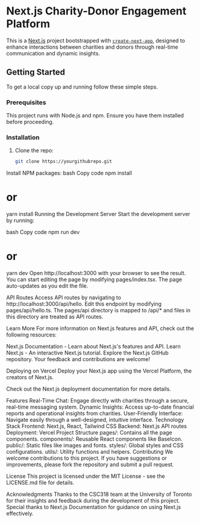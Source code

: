 # Next.js Charity-Donor Engagement Platform

This is a [Next.js](https://nextjs.org/) project bootstrapped with [`create-next-app`](https://github.com/vercel/next.js/tree/canary/packages/create-next-app), designed to enhance interactions between charities and donors through real-time communication and dynamic insights.

## Getting Started

To get a local copy up and running follow these simple steps.

### Prerequisites

This project runs with Node.js and npm. Ensure you have them installed before proceeding.

### Installation

1. Clone the repo:
   ```bash
   git clone https://yourgithubrepo.git
Install NPM packages:
bash
Copy code
npm install
# or
yarn install
Running the Development Server
Start the development server by running:

bash
Copy code
npm run dev
# or
yarn dev
Open http://localhost:3000 with your browser to see the result. You can start editing the page by modifying pages/index.tsx. The page auto-updates as you edit the file.

API Routes
Access API routes by navigating to http://localhost:3000/api/hello. Edit this endpoint by modifying pages/api/hello.ts. The pages/api directory is mapped to /api/* and files in this directory are treated as API routes.

Learn More
For more information on Next.js features and API, check out the following resources:

Next.js Documentation - Learn about Next.js's features and API.
Learn Next.js - An interactive Next.js tutorial.
Explore the Next.js GitHub repository. Your feedback and contributions are welcome!

Deploying on Vercel
Deploy your Next.js app using the Vercel Platform, the creators of Next.js.

Check out the Next.js deployment documentation for more details.

Features
Real-Time Chat: Engage directly with charities through a secure, real-time messaging system.
Dynamic Insights: Access up-to-date financial reports and operational insights from charities.
User-Friendly Interface: Navigate easily through a well-designed, intuitive interface.
Technology Stack
Frontend: Next.js, React, Tailwind CSS
Backend: Next.js API routes
Deployment: Vercel
Project Structure
pages/: Contains all the page components.
components/: Reusable React components like BaseIcon.
public/: Static files like images and fonts.
styles/: Global styles and CSS configurations.
utils/: Utility functions and helpers.
Contributing
We welcome contributions to this project. If you have suggestions or improvements, please fork the repository and submit a pull request.

License
This project is licensed under the MIT License - see the LICENSE.md file for details.

Acknowledgments
Thanks to the CSC318 team at the University of Toronto for their insights and feedback during the development of this project.
Special thanks to Next.js Documentation for guidance on using Next.js effectively.
